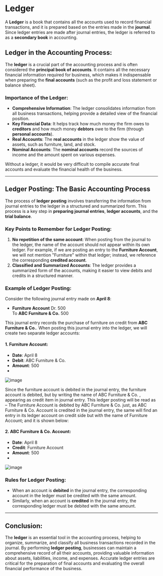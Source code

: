 

# Ledger

A **Ledger** is a book that contains all the accounts used to record financial transactions, and it is prepared based on the entries made in the **journal**. Since ledger entries are made after journal entries, the ledger is referred to as a **secondary book** in accounting.

## Ledger in the Accounting Process:

The **ledger** is a crucial part of the accounting process and is often considered the **principal book of accounts**. It contains all the necessary financial information required for business, which makes it indispensable when preparing the **final accounts** (such as the profit and loss statement or balance sheet).

### Importance of the Ledger:
- **Comprehensive Information**: The ledger consolidates information from all business transactions, helping provide a detailed view of the financial position.
- **Key Financial Data**: It helps track how much money the firm owes to **creditors** and how much money **debtors** owe to the firm (through **personal accounts**).
- **Real Accounts**: The **real accounts** in the ledger show the value of assets, such as furniture, land, and stock.
- **Nominal Accounts**: The **nominal accounts** record the sources of income and the amount spent on various expenses.

Without a ledger, it would be very difficult to compile accurate final accounts and evaluate the financial health of the business.

---

## Ledger Posting: The Basic Accounting Process

The process of **ledger posting** involves transferring the information from journal entries to the ledger in a structured and summarized form. This process is a key step in **preparing journal entries**, **ledger accounts**, and the **trial balance**.

### Key Points to Remember for Ledger Posting:
1. **No repetition of the same account**: When posting from the journal to the ledger, the name of the account should not appear within its own ledger. For example, if we are posting an entry to the **Furniture Account**, we will not mention "Furniture" within that ledger; instead, we reference the corresponding **credited account**.
2. **Classified and Summarized Accounts**: The ledger provides a summarized form of the accounts, making it easier to view debits and credits in a structured manner.

### Example of Ledger Posting:

Consider the following journal entry made on **April 8**:

- **Furniture Account** Dr. 500  
  To **ABC Furniture & Co.** 500

This journal entry records the purchase of furniture on credit from **ABC Furniture & Co.**. When posting this journal entry into the ledger, we will create two separate ledger accounts:

#### 1. **Furniture Account**:
- **Date**: April 8  
- **Debit**: ABC Furniture & Co.  
- **Amount**: 500
- 
![image](https://github.com/user-attachments/assets/449af805-2e07-4161-aa3f-d694aa8e2d15)

Since the furniture account is debited in the journal entry, the furniture account is debited, but by writing the name of ABC Furniture & Co. , appearing as credit item in journal entry. This ledger posting will be read as – The Furniture Account is debited by ABC Furniture & Co. just, as ABC Furniture & Co. Account is credited in the journal entry, the same will find an entry in its ledger account on credit side but with the name of Furniture Account; and it is shown below:

#### 2. **ABC Furniture & Co. Account**:
- **Date**: April 8  
- **Credit**: Furniture Account  
- **Amount**: 500
- 
![image](https://github.com/user-attachments/assets/ac087422-8f7e-420f-8442-1e725e1709b8)



### Rules for Ledger Posting:
- When an account is **debited** in the journal entry, the corresponding account in the ledger must be credited with the same amount.
- Similarly, when an account is **credited** in the journal entry, the corresponding ledger must be debited with the same amount.

---

## Conclusion:

The **ledger** is an essential tool in the accounting process, helping to organize, summarize, and classify all business transactions recorded in the journal. By performing **ledger posting**, businesses can maintain a comprehensive record of all their accounts, providing valuable information about assets, liabilities, income, and expenses. Accurate ledger entries are critical for the preparation of final accounts and evaluating the overall financial performance of the business.


